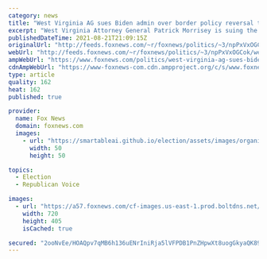```yaml
---
category: news
title: "West Virginia AG sues Biden admin over border policy reversal tied to ‘devastating’ fentanyl flow"
excerpt: "West Virginia Attorney General Patrick Morrisey is suing the Biden administration over a key immigration policy reversal he says has fueled a \"devastating\" flow in the deadly drug fentanyl."
publishedDateTime: 2021-08-21T21:09:15Z
originalUrl: "http://feeds.foxnews.com/~r/foxnews/politics/~3/npPxVxOGCok/west-virginia-ag-sues-biden-admin-border-policy-reversal-fentanyl-flow"
webUrl: "http://feeds.foxnews.com/~r/foxnews/politics/~3/npPxVxOGCok/west-virginia-ag-sues-biden-admin-border-policy-reversal-fentanyl-flow"
ampWebUrl: "https://www.foxnews.com/politics/west-virginia-ag-sues-biden-admin-border-policy-reversal-fentanyl-flow.amp"
cdnAmpWebUrl: "https://www-foxnews-com.cdn.ampproject.org/c/s/www.foxnews.com/politics/west-virginia-ag-sues-biden-admin-border-policy-reversal-fentanyl-flow.amp"
type: article
quality: 162
heat: 162
published: true

provider:
  name: Fox News
  domain: foxnews.com
  images:
    - url: "https://smartableai.github.io/election/assets/images/organizations/foxnews.com-50x50.jpg"
      width: 50
      height: 50

topics:
  - Election
  - Republican Voice

images:
  - url: "https://a57.foxnews.com/cf-images.us-east-1.prod.boltdns.net/v1/static/694940094001/3e49d999-9f92-4efd-9c58-05c385460bbe/0a6e795f-feac-429f-bb80-82dff9edf5b3/1280x720/match/720/405/image.jpg?ve=1&tl=1"
    width: 720
    height: 405
    isCached: true

secured: "2ooNvEe/HOAQpv7qMB6h136uENrIniRja5lVFPDB1PnZHpwXt8uogGkyaQK89NKNlf/T/sgJXnSiNmQKXIUBvc1U8dx4uLl3tW0FDFVI1o5lQDxbj67h6LPExs++pAWjOm6r8XvTWTiEb08EbcBmbuPQCPZruF4H4qtKA8nJ3CCo5FYoRhK16O08je9q8qpITXGK0oo9h0kZppacyBNYnRpLobRFOft8CfSurFIfAOpCA1fI04X7atW73W0qKYXbVeZjH9AW8j6Gdq/V1mMgi7IXCSG8Jqrd9cV5y9KrAAAkpjCnLfUdsRTcZdBNTbwQtygg0BFTvtq00/pzU5EMv4tQeHD9faLWYKnfS3KNCPE=;9LygrCH4LOOA/fhfzYC0pw=="
---
```


